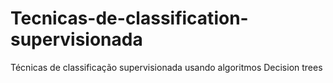 # Tecnicas-de-classification-supervisionada
 Técnicas de classificação supervisionada usando algoritmos Decision trees
